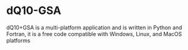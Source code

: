 # dQ10-GSA
dQ10+GSA is a multi-platform application and is written in Python and Fortran, it is a free code compatible with Windows, Linux, and MacOS platforms
